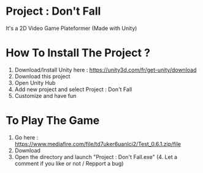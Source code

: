 # Project : Don't Fall
It's a 2D Video Game Plateformer (Made with Unity)



# How To Install The Project ?
1. Download/Install Unity here : https://unity3d.com/fr/get-unity/download
2. Download this project
3. Open Unity Hub
4. Add new project and select Project : Don't Fall
5. Customize and have fun



# To Play The Game
1. Go here : https://www.mediafire.com/file/td7uker6uanlci2/Test_0.6.1.zip/file
2. Download
3. Open the directory and launch "Project : Don't Fall.exe"
(4. Let a comment if you like or not / Repport a bug)
